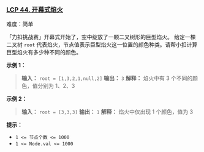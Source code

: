 ### [LCP 44. 开幕式焰火](https://leetcode.cn/problems/sZ59z6/)

难度：简单

「力扣挑战赛」开幕式开始了，空中绽放了一颗二叉树形的巨型焰火。 给定一棵二叉树 `root` 代表焰火，节点值表示巨型焰火这一位置的颜色种类。请帮小扣计算巨型焰火有多少种不同的颜色。

**示例 1：**

> **输入：** `root = [1,3,2,1,null,2]`
> **输出：** `3`
> **解释：** 焰火中有 3 个不同的颜色，值分别为 1、2、3

**示例 2：**

> **输入：** `root = [3,3,3]`
> **输出：** `1`
> **解释：** 焰火中仅出现 1 个颜色，值为 3

**提示：**

- `1 <= 节点个数 <= 1000`
- `1 <= Node.val <= 1000`
